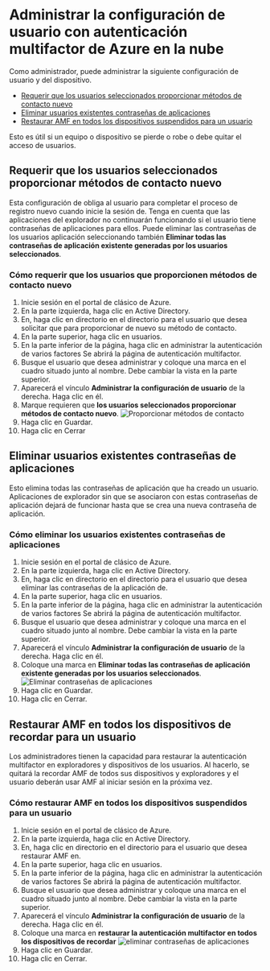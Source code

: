 <properties 
    pageTitle="Informes de Azure autenticación multifactor"
    description="Describe cómo cambiar la configuración de usuario como obligar a los usuarios realizar de nuevo el proceso de prueba."
    documentationCenter=""
    services="multi-factor-authentication"
    authors="kgremban"
    manager="femila"
    editor="curtand"/>

<tags
    ms.service="multi-factor-authentication"
    ms.workload="identity"
    ms.tgt_pltfrm="na"
    ms.devlang="na"
    ms.topic="article"
    ms.date="08/04/2016"
    ms.author="kgremban"/>

# <a name="managing-user-settings-with-azure-multi-factor-authentication-in-the-cloud"></a>Administrar la configuración de usuario con autenticación multifactor de Azure en la nube

Como administrador, puede administrar la siguiente configuración de usuario y del dispositivo.  

- [Requerir que los usuarios seleccionados proporcionar métodos de contacto nuevo](#require-selected-users-to-provide-contact-methods-again)
- [Eliminar usuarios existentes contraseñas de aplicaciones](#delete-users-existing-app-passwords)
- [Restaurar AMF en todos los dispositivos suspendidos para un usuario](#restore-mfa-on-all-suspended-devices-for-a-user)






Esto es útil si un equipo o dispositivo se pierde o robe o debe quitar el acceso de usuarios.


## <a name="require-selected-users-to-provide-contact-methods-again"></a>Requerir que los usuarios seleccionados proporcionar métodos de contacto nuevo

Esta configuración de obliga al usuario para completar el proceso de registro nuevo cuando inicie la sesión de. Tenga en cuenta que las aplicaciones del explorador no continuarán funcionando si el usuario tiene contraseñas de aplicaciones para ellos.  Puede eliminar las contraseñas de los usuarios aplicación seleccionando también **Eliminar todas las contraseñas de aplicación existente generadas por los usuarios seleccionados**.

### <a name="how-to-require-users-to-provide-contact-methods-again"></a>Cómo requerir que los usuarios que proporcionen métodos de contacto nuevo




1. Inicie sesión en el portal de clásico de Azure.
2. En la parte izquierda, haga clic en Active Directory.
3. En, haga clic en directorio en el directorio para el usuario que desea solicitar que para proporcionar de nuevo su método de contacto.
4. En la parte superior, haga clic en usuarios.
5. En la parte inferior de la página, haga clic en administrar la autenticación de varios factores Se abrirá la página de autenticación multifactor.
6. Busque el usuario que desea administrar y coloque una marca en el cuadro situado junto al nombre. Debe cambiar la vista en la parte superior.
7. Aparecerá el vínculo **Administrar la configuración de usuario** de la derecha. Haga clic en él.
8. Marque requieren que **los usuarios seleccionados proporcionar métodos de contacto nuevo**.
![Proporcionar métodos de contacto](./media/multi-factor-authentication-manage-users-and-devices/reproofup.png)
10. Haga clic en Guardar.
11. Haga clic en Cerrar

## <a name="delete-users-existing-app-passwords"></a>Eliminar usuarios existentes contraseñas de aplicaciones

Esto elimina todas las contraseñas de aplicación que ha creado un usuario. Aplicaciones de explorador sin que se asociaron con estas contraseñas de aplicación dejará de funcionar hasta que se crea una nueva contraseña de aplicación.

### <a name="how-to-delete-users-existing-app-passwords"></a>Cómo eliminar los usuarios existentes contraseñas de aplicaciones

1. Inicie sesión en el portal de clásico de Azure.
2. En la parte izquierda, haga clic en Active Directory.
3. En, haga clic en directorio en el directorio para el usuario que desea eliminar las contraseñas de la aplicación de.
4. En la parte superior, haga clic en usuarios.
5. En la parte inferior de la página, haga clic en administrar la autenticación de varios factores Se abrirá la página de autenticación multifactor.
6. Busque el usuario que desea administrar y coloque una marca en el cuadro situado junto al nombre. Debe cambiar la vista en la parte superior.
7. Aparecerá el vínculo **Administrar la configuración de usuario** de la derecha. Haga clic en él.
8. Coloque una marca en **Eliminar todas las contraseñas de aplicación existente generadas por los usuarios seleccionados**.
![Eliminar contraseñas de aplicaciones](./media/multi-factor-authentication-manage-users-and-devices/deleteapppasswords.png)
10. Haga clic en Guardar.
10. Haga clic en Cerrar.

## <a name="restore-mfa-on-all-remembered-devices-for-a-user"></a>Restaurar AMF en todos los dispositivos de recordar para un usuario

Los administradores tienen la capacidad para restaurar la autenticación multifactor en exploradores y dispositivos de los usuarios. Al hacerlo, se quitará la recordar AMF de todos sus dispositivos y exploradores y el usuario deberán usar AMF al iniciar sesión en la próxima vez.

### <a name="how-to-restore-mfa-on-all-suspended-devices-for-a-user"></a>Cómo restaurar AMF en todos los dispositivos suspendidos para un usuario

1. Inicie sesión en el portal de clásico de Azure.
2. En la parte izquierda, haga clic en Active Directory.
3. En, haga clic en directorio en el directorio para el usuario que desea restaurar AMF en.
4. En la parte superior, haga clic en usuarios.
5. En la parte inferior de la página, haga clic en administrar la autenticación de varios factores Se abrirá la página de autenticación multifactor.
6. Busque el usuario que desea administrar y coloque una marca en el cuadro situado junto al nombre. Debe cambiar la vista en la parte superior.
7. Aparecerá el vínculo **Administrar la configuración de usuario** de la derecha. Haga clic en él.
8. Coloque una marca en **restaurar la autenticación multifactor en todos los dispositivos de recordar**
![eliminar contraseñas de aplicaciones](./media/multi-factor-authentication-manage-users-and-devices/rememberdevices.png)
9. Haga clic en Guardar.
10. Haga clic en Cerrar.
